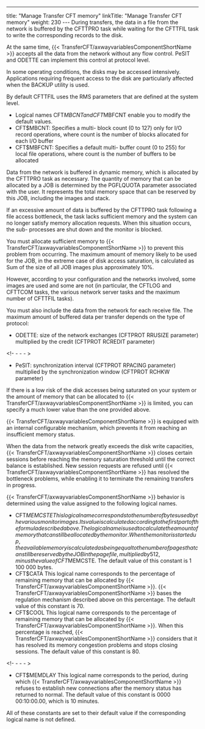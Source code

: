 ---
title: "Manage Transfer CFT memory"
linkTitle: "Manage Transfer CFT memory"
weight: 230
--- During transfers, the data in a file from the network is buffered by the CFTTPRO task while waiting for the CFTTFIL task to write the corresponding records to the disk.

At the same time, {{< TransferCFT/axwayvariablesComponentShortName  >}} accepts all the data from the network without any flow control. PeSIT and ODETTE can implement this control at protocol level.

In some operating conditions, the disks may be accessed intensively. Applications requiring frequent access to the disk are particularly affected when the BACKUP utility is used.

By default CFTTFIL uses the RMS parameters that are defined at the system level.

- Logical names CFT$MBCNT and CFT$MBFCNT enable you to modify the default values.
- CFT$MBCNT: Specifies a multi- block count (0 to 127) only for I/O record operations, where count is the number of blocks allocated for each I/O buffer
- CFT$MBFCNT: Specifies a default multi- buffer count (0 to 255) for local file operations, where count is the number of buffers to be allocated

Data from the network is buffered in dynamic memory, which is allocated by the CFTTPRO task as necessary. The quantity of memory that can be allocated by a JOB is determined by the PGFLQUOTA parameter associated with the user. It represents the total memory space that can be reserved by this JOB, including the images and stack.

If an excessive amount of data is buffered by the CFTTPRO task following a file access bottleneck, the task lacks sufficient memory and the system can no longer satisfy memory allocation requests. When this situation occurs, the sub- processes are shut down and the monitor is blocked.

You must allocate sufficient memory to {{< TransferCFT/axwayvariablesComponentShortName  >}} to prevent this problem from occurring. The maximum amount of memory likely to be used for the JOB, in the extreme case of disk access saturation, is calculated as Sum of the size of all JOB images plus approximately 10%.

However, according to your configuration and the networks involved, some images are used and some are not (in particular, the CFTLOG and CFTTCOM tasks, the various network server tasks and the maximum number of CFTTFIL tasks).

You must also include the data from the network for each receive file. The maximum amount of buffered data per transfer depends on the type of protocol:

- ODETTE: size of the network exchanges (CFTPROT RRUSIZE parameter) multiplied by the credit (CFTPROT RCREDIT parameter)

<!- - - - >

- PeSIT: synchronization interval (CFTPROT RPACING parameter) multiplied by the synchronization window (CFTPROT RCHKW parameter)

If there is a low risk of the disk accesses being saturated on your system or the amount of memory that can be allocated to {{< TransferCFT/axwayvariablesComponentShortName  >}} is limited, you can specify a much lower value than the one provided above.

{{< TransferCFT/axwayvariablesComponentShortName  >}} is equipped with an internal configurable mechanism, which prevents it from reaching an insufficient memory status.

When the data from the network greatly exceeds the disk write capacities, {{< TransferCFT/axwayvariablesComponentShortName  >}} closes certain sessions before reaching the memory saturation threshold until the correct balance is established. New session requests are refused until {{< TransferCFT/axwayvariablesComponentShortName  >}} has resolved the bottleneck problems, while enabling it to terminate the remaining transfers in progress.

{{< TransferCFT/axwayvariablesComponentShortName  >}} behavior is determined using the value assigned to the following logical names.

- CFT$MEMCSTE This logical name corresponds to the number of bytes used by the various monitor images. Its value is calculated according to the first part of the formula described above. The logical name is used to calculate the amount of memory that can still be allocated by the monitor. When the monitor is started up, the available memory is calculated as being equal to the number of pages that can still be reserved by the JOB in the page file, multiplied by 512, minus the value of CFT$MEMCSTE. The default value of this constant is 1 100 000 bytes.
- CFT$CATA This logical name corresponds to the percentage of remaining memory that can be allocated by {{< TransferCFT/axwayvariablesComponentShortName >}}. {{< TransferCFT/axwayvariablesComponentShortName >}} bases the regulation mechanism described above on this percentage. The default value of this constant is 70.
- CFT$COOL This logical name corresponds to the percentage of remaining memory that can be allocated by {{< TransferCFT/axwayvariablesComponentShortName >}}. When this percentage is reached, {{< TransferCFT/axwayvariablesComponentShortName >}} considers that it has resolved its memory congestion problems and stops closing sessions. The default value of this constant is 80.

<!- - - - >

- CFT$MEMDLAY This logical name corresponds to the period, during which {{< TransferCFT/axwayvariablesComponentShortName >}} refuses to establish new connections after the memory status has returned to normal. The default value of this constant is 0000 00:10:00.00, which is 10 minutes.

All of these constants are set to their default value if the corresponding logical name is not defined.
